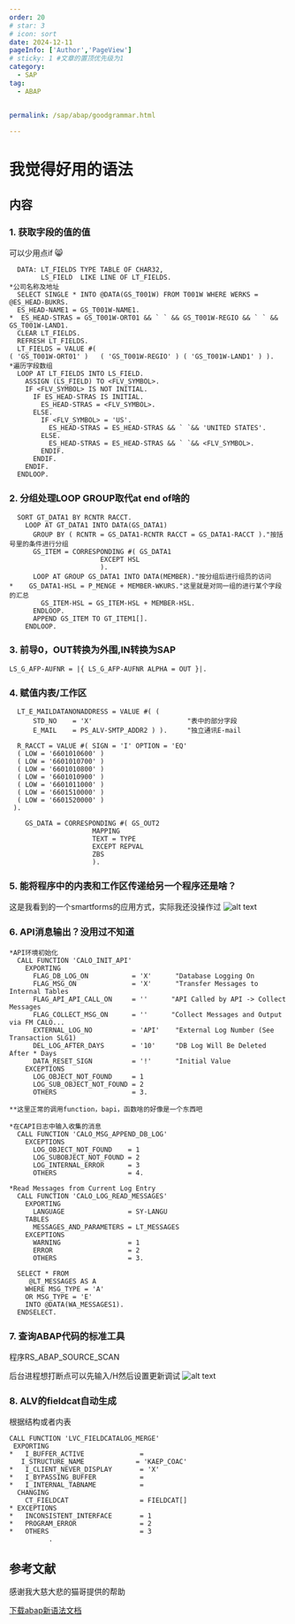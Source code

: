 ```yaml
---
order: 20
# star: 3
# icon: sort
date: 2024-12-11
pageInfo: ['Author','PageView']
# sticky: 1 #文章的置顶优先级为1
category:
  - SAP
tag:
  - ABAP


permalink: /sap/abap/goodgrammar.html

---
```



# 我觉得好用的语法
<!-- more -->

## 内容
### 1. 获取字段的值的值
可以少用点if :smile_cat:
``` ABAP 
  DATA: LT_FIELDS TYPE TABLE OF CHAR32,
        LS_FIELD  LIKE LINE OF LT_FIELDS.
*公司名称及地址
  SELECT SINGLE * INTO @DATA(GS_T001W) FROM T001W WHERE WERKS = @ES_HEAD-BUKRS.
  ES_HEAD-NAME1 = GS_T001W-NAME1.
*  ES_HEAD-STRAS = GS_T001W-ORT01 && ` ` && GS_T001W-REGIO && ` ` &&  GS_T001W-LAND1.
  CLEAR LT_FIELDS.
  REFRESH LT_FIELDS.
  LT_FIELDS = VALUE #(
( 'GS_T001W-ORT01' )   ( 'GS_T001W-REGIO' ) ( 'GS_T001W-LAND1' ) ).
*遍历字段数组
  LOOP AT LT_FIELDS INTO LS_FIELD.
    ASSIGN (LS_FIELD) TO <FLV_SYMBOL>.
    IF <FLV_SYMBOL> IS NOT INITIAL.
      IF ES_HEAD-STRAS IS INITIAL.
        ES_HEAD-STRAS = <FLV_SYMBOL>.
      ELSE.
        IF <FLV_SYMBOL> = 'US'.
          ES_HEAD-STRAS = ES_HEAD-STRAS && ` `&& 'UNITED STATES'.
        ELSE.
          ES_HEAD-STRAS = ES_HEAD-STRAS && ` `&& <FLV_SYMBOL>.
        ENDIF.
      ENDIF.
    ENDIF.
  ENDLOOP.
```

### 2. 分组处理LOOP GROUP取代at end of啥的
``` ABAP 
  SORT GT_DATA1 BY RCNTR RACCT.
    LOOP AT GT_DATA1 INTO DATA(GS_DATA1)
      GROUP BY ( RCNTR = GS_DATA1-RCNTR RACCT = GS_DATA1-RACCT )."按括号里的条件进行分组
      GS_ITEM = CORRESPONDING #( GS_DATA1
                       EXCEPT HSL
                       ).
      LOOP AT GROUP GS_DATA1 INTO DATA(MEMBER)."按分组后进行组员的访问
*    GS_DATA1-HSL = P_MENGE + MEMBER-WKURS."这里就是对同一组的进行某个字段的汇总
        GS_ITEM-HSL = GS_ITEM-HSL + MEMBER-HSL.
      ENDLOOP.
      APPEND GS_ITEM TO GT_ITEM1[].
    ENDLOOP.
```

### 3. 前导0，OUT转换为外围,IN转换为SAP
``` ABAP 
LS_G_AFP-AUFNR = |{ LS_G_AFP-AUFNR ALPHA = OUT }|.
```
### 4. 赋值内表/工作区
``` ABAP
  LT_E_MAILDATANONADDRESS = VALUE #( (
      STD_NO    = 'X'                        "表中的部分字段
      E_MAIL    = PS_ALV-SMTP_ADDR2 ) ).     "独立通讯E-mail
```

``` ABAP
  R_RACCT = VALUE #( SIGN = 'I' OPTION = 'EQ'
  ( LOW = '6601010600' )
  ( LOW = '6601010700' )
  ( LOW = '6601010800' )
  ( LOW = '6601010900' )
  ( LOW = '6601011000' )
  ( LOW = '6601510000' )
  ( LOW = '6601520000' )
 ).
```

``` ABAP
    GS_DATA = CORRESPONDING #( GS_OUT2
                     MAPPING
                     TEXT = TYPE
                     EXCEPT REPVAL
                     ZBS
                     ).
```
### 5. 能将程序中的内表和工作区传递给另一个程序还是啥？
这是我看到的一个smartforms的应用方式，实际我还没操作过
![alt text](image-43.png)

### 6. API消息输出？没用过不知道
``` ABAP 
*API环境初始化
  CALL FUNCTION 'CALO_INIT_API'
    EXPORTING
      FLAG_DB_LOG_ON           = 'X'      "Database Logging On
      FLAG_MSG_ON              = 'X'      "Transfer Messages to Internal Tables
      FLAG_API_API_CALL_ON     = ''      "API Called by API -> Collect Messages
      FLAG_COLLECT_MSG_ON      = ''      "Collect Messages and Output via FM CALO...
      EXTERNAL_LOG_NO          = 'API'    "External Log Number (See Transaction SLG1)
      DEL_LOG_AFTER_DAYS       = '10'     "DB Log Will Be Deleted After * Days
      DATA_RESET_SIGN          = '!'      "Initial Value
    EXCEPTIONS
      LOG_OBJECT_NOT_FOUND     = 1
      LOG_SUB_OBJECT_NOT_FOUND = 2
      OTHERS                   = 3.

**这里正常的调用function，bapi，函数啥的好像是一个东西吧

*在CAPI日志中输入收集的消息
  CALL FUNCTION 'CALO_MSG_APPEND_DB_LOG'
    EXCEPTIONS
      LOG_OBJECT_NOT_FOUND    = 1
      LOG_SUBOBJECT_NOT_FOUND = 2
      LOG_INTERNAL_ERROR      = 3
      OTHERS                  = 4.

*Read Messages from Current Log Entry
  CALL FUNCTION 'CALO_LOG_READ_MESSAGES'
    EXPORTING
      LANGUAGE                = SY-LANGU
    TABLES
      MESSAGES_AND_PARAMETERS = LT_MESSAGES
    EXCEPTIONS
      WARNING                 = 1
      ERROR                   = 2
      OTHERS                  = 3.

  SELECT * FROM
     @LT_MESSAGES AS A
    WHERE MSG_TYPE = 'A'
    OR MSG_TYPE = 'E'
    INTO @DATA(WA_MESSAGES1).
  ENDSELECT.
```
### 7. 查询ABAP代码的标准工具
程序RS_ABAP_SOURCE_SCAN

后台进程想打断点可以先输入/H然后设置更新调试
![alt text](image-47.png)

### 8. ALV的fieldcat自动生成
根据结构或者内表
``` ABAP 
CALL FUNCTION 'LVC_FIELDCATALOG_MERGE'
 EXPORTING
*   I_BUFFER_ACTIVE              =
   I_STRUCTURE_NAME             = 'KAEP_COAC'
*   I_CLIENT_NEVER_DISPLAY       = 'X'
*   I_BYPASSING_BUFFER           =
*   I_INTERNAL_TABNAME           =
  CHANGING
    CT_FIELDCAT                  = FIELDCAT[]
* EXCEPTIONS
*   INCONSISTENT_INTERFACE       = 1
*   PROGRAM_ERROR                = 2
*   OTHERS                       = 3
          .
```
## 参考文献
感谢我大慈大悲的猫哥提供的帮助
<!-- D:\Documents\code\MyGitee\blog-source-main\src\.vuepress\public\file\abap新语法.docx 好像生成dist html文件时可能通过配置直接在D:\Documents\code\MyGitee\blog-source-main\dist\file里了-->
[下载abap新语法文档](/file/abap新语法.docx '下载文档')
